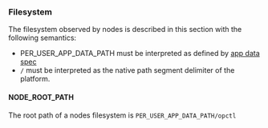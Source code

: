 ### Filesystem

The filesystem observed by nodes is described in this section with the following
semantics:

- PER_USER_APP_DATA_PATH must be interpreted as defined by
  [app data spec](https://github.com/appdataspec/spec)
- `/` must be interpreted as the native path segment
  delimiter of the platform.

#### NODE_ROOT_PATH

The root path of a nodes filesystem is `PER_USER_APP_DATA_PATH/opctl`
